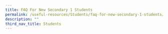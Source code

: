 ```yaml
---
title: FAQ For New Secondary 1 Students
permalink: /useful-resources/Students/faq-for-new-secondary-1-students/
description: ""
third_nav_title: Students
---
```

